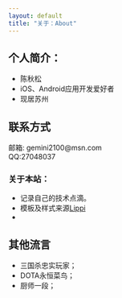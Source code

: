 ```yaml
---
layout: default
title: "关于：About"
---
```


## 个人简介：

* 陈秋松
* iOS、Android应用开发爱好者
* 现居苏州

## 联系方式

<p class="contact">
邮箱: gemini2100@msn.com <br/>
QQ:27048037
</p>

### 关于本站：

* 记录自己的技术点滴。
* 模板及样式来源[Lippi](https://github.com/LippiOuYang/LippiOuYang.github.io)
* 

## 其他流言
* 三国杀忠实玩家；
* DOTA永恒菜鸟；
* 厨师一段；

